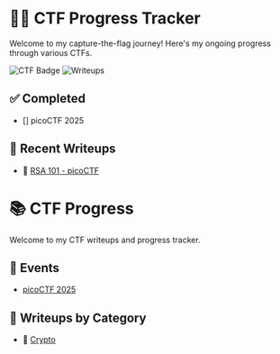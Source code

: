 # 🕵️‍♂️ CTF Progress Tracker

Welcome to my capture-the-flag journey! Here's my ongoing progress through various CTFs.

![CTF Badge](https://img.shields.io/badge/CTF-Player-blue)
![Writeups](https://img.shields.io/badge/Writeups-1-green)

## ✅ Completed
- [] picoCTF 2025

## 📂 Recent Writeups
- 🔐 [RSA 101 - picoCTF](./2025/picoCTF/writeups/example.md)

# 📚 CTF Progress

Welcome to my CTF writeups and progress tracker.

## 📅 Events
- [picoCTF 2025](./2025/picoCTF/README.md)

## 🧠 Writeups by Category
- 🔐 [Crypto](./2025/picoCTF/writeups/caesar.md)

